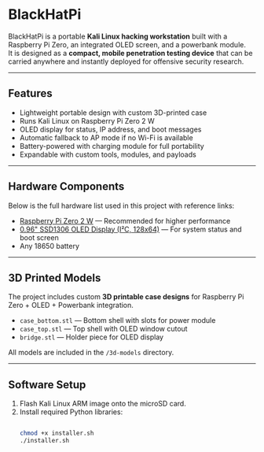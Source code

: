 # BlackHatPi

BlackHatPi is a portable **Kali Linux hacking workstation** built with a Raspberry Pi Zero, an integrated OLED screen, and a powerbank module.  
It is designed as a **compact, mobile penetration testing device** that can be carried anywhere and instantly deployed for offensive security research.  

---

## Features
- Lightweight portable design with custom 3D-printed case  
- Runs Kali Linux on Raspberry Pi Zero 2 W  
- OLED display for status, IP address, and boot messages  
- Automatic fallback to AP mode if no Wi-Fi is available  
- Battery-powered with charging module for full portability  
- Expandable with custom tools, modules, and payloads  

---

## Hardware Components

Below is the full hardware list used in this project with reference links:

- [Raspberry Pi Zero 2 W](https://www.raspberrypi.com/products/raspberry-pi-zero-2-w/) — Recommended for higher performance  
- [0.96" SSD1306 OLED Display (I²C, 128x64)](https://www.aliexpress.us/item/3256804169233174.html) — For system status and  boot screen  
- Any 18650 battery


---

## 3D Printed Models

The project includes custom **3D printable case designs** for Raspberry Pi Zero + OLED + Powerbank integration.

- `case_bottom.stl` — Bottom shell with slots for power module  
- `case_top.stl` — Top shell with OLED window cutout  
- `bridge.stl` — Holder piece for OLED display  

All models are included in the `/3d-models` directory.

---

## Software Setup

1. Flash Kali Linux ARM image onto the microSD card.  
2. Install required Python libraries:  
   ```bash
   
   chmod +x installer.sh
   ./installer.sh



